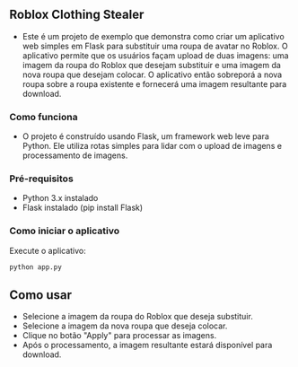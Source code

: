 ## Roblox Clothing Stealer

- Este é um projeto de exemplo que demonstra como criar um aplicativo web simples em Flask para substituir uma roupa de avatar no Roblox. O aplicativo permite que os usuários façam upload de duas imagens: uma imagem da roupa do Roblox que desejam substituir e uma imagem da nova roupa que desejam colocar. O aplicativo então sobreporá a nova roupa sobre a roupa existente e fornecerá uma imagem resultante para download.

### Como funciona

- O projeto é construído usando Flask, um framework web leve para Python. Ele utiliza rotas simples para lidar com o upload de imagens e processamento de imagens.

### Pré-requisitos

- Python 3.x instalado
- Flask instalado (pip install Flask)

### Como iniciar o aplicativo

Execute o aplicativo:
```python
python app.py
```

## Como usar

- Selecione a imagem da roupa do Roblox que deseja substituir.
- Selecione a imagem da nova roupa que deseja colocar.
- Clique no botão "Apply" para processar as imagens.
- Após o processamento, a imagem resultante estará disponível para download.